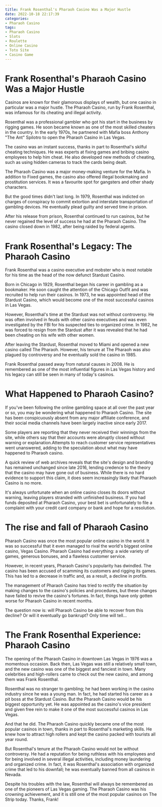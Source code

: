 ```yaml
---
title: Frank Rosenthal's Pharaoh Casino Was a Major Hustle
date: 2022-10-18 22:17:39
categories:
- Pharaoh Casino
tags:
- Pharaoh Casino
- Slots
- Roulette
- Online Casino
- Toto Site
- Casino Game
---
```



#  Frank Rosenthal's Pharaoh Casino Was a Major Hustle

Casinos are known for their glamorous displays of wealth, but one casino in particular was a major hustle. The Pharaoh Casino, run by Frank Rosenthal, was infamous for its cheating and illegal activity.

Rosenthal was a professional gambler who got his start in the business by rigging games. He soon became known as one of the most skilled cheaters in the country. In the early 1970s, he partnered with Mafia boss Anthony "The Ant" Spilotro to open the Pharaoh Casino in Las Vegas.

The casino was an instant success, thanks in part to Rosenthal's skilful cheating techniques. He was experts at fixing games and bribing casino employees to help him cheat. He also developed new methods of cheating, such as using hidden cameras to track the cards being dealt.

The Pharaoh Casino was a major money-making venture for the Mafia. In addition to Fixed games, the casino also offered illegal bookmaking and prostitution services. It was a favourite spot for gangsters and other shady characters.

But the good times didn't last long. In 1979, Rosenthal was indicted on charges of conspiracy to commit extortion and interstate transportation of gambling devices. He eventually plead guilty and served time in prison.

After his release from prison, Rosenthal continued to run casinos, but he never regained the level of success he had at the Pharaoh Casino. The casino closed down in 1982, after being raided by federal agents.

#  Frank Rosenthal's Legacy: The Pharaoh Casino

Frank Rosenthal was a casino executive and mobster who is most notable for his time as the head of the now defunct Stardust Casino.

Born in Chicago in 1929, Rosenthal began his career in gambling as a bookmaker. He soon caught the attention of the Chicago Outfit and was recruited to help run their casinos. In 1973, he was appointed head of the Stardust Casino, which would become one of the most successful casinos in Las Vegas.

However, Rosenthal's time at the Stardust was not without controversy. He was often involved in feuds with other casino executives and was even investigated by the FBI for his suspected ties to organized crime. In 1982, he was forced to resign from the Stardust after it was revealed that he had been cheating on his wife with other women.

After leaving the Stardust, Rosenthal moved to Miami and opened a new casino called The Pharaoh. However, his tenure at The Pharaoh was also plagued by controversy and he eventually sold the casino in 1985.

Frank Rosenthal passed away from natural causes in 2008. He is remembered as one of the most influential figures in Las Vegas history and his legacy can still be seen in many of today's casinos.

#  What Happened to Pharaoh Casino?

If you've been following the online gambling space at all over the past year or so, you may be wondering what happened to Pharaoh Casino. The site has been conspicuously absent from any major affiliate conference, and their social media channels have been largely inactive since early 2017.

Some players are reporting that they never received their winnings from the site, while others say that their accounts were abruptly closed without warning or explanation.Attempts to reach customer service representatives went unanswered, adding to the speculation about what may have happened to Pharaoh casino.

A quick review of web archives reveals that the site's design and branding has remained unchanged since late 2016, lending credence to the theory that the casino may have gone out of business. While there is no hard evidence to support this claim, it does seem increasingly likely that Pharaoh Casino is no more.

It's always unfortunate when an online casino closes its doors without warning, leaving players stranded with unfinished business. If you had funds deposited at Pharaoh Casino, your best bet is unfortunately to file a complaint with your credit card company or bank and hope for a resolution.

#  The rise and fall of Pharaoh Casino

Pharaoh Casino was once the most popular online casino in the world. It was so successful that it even managed to rival the world's biggest online casino, Vegas Casino. Pharaoh Casino had everything: a wide variety of games, generous bonuses, and a flawless customer service.

However, in recent years, Pharaoh Casino's popularity has dwindled. The casino has been accused of scamming its customers and rigging its games. This has led to a decrease in traffic and, as a result, a decline in profits.

The management of Pharaoh Casino has tried to rectify the situation by making changes to the casino's policies and procedures, but these changes have failed to revive the casino's fortunes. In fact, things have only gotten worse for Pharaoh Casino in recent months.

The question now is: will Pharaoh Casino be able to recover from this decline? Or will it eventually go bankrupt? Only time will tell...

#  The Frank Rosenthal Experience: Pharaoh Casino

The opening of the Pharaoh Casino in downtown Las Vegas in 1976 was a momentous occasion. Back then, Las Vegas was still a relatively small town, and the new casino was one of the biggest and fanciest in town. Many celebrities and high-rollers came to check out the new casino, and among them was Frank Rosenthal.

Rosenthal was no stranger to gambling; he had been working in the casino industry since he was a young man. In fact, he had started his career as a pit boss at the Stardust Casino. But the Pharaoh Casino would be his biggest opportunity yet. He was appointed as the casino's vice president and given free rein to make it one of the most successful casinos in Las Vegas.

And that he did. The Pharaoh Casino quickly became one of the most popular casinos in town, thanks in part to Rosenthal's marketing skills. He knew how to attract high rollers and kept the casino packed with tourists all year round.

But Rosenthal's tenure at the Pharaoh Casino would not be without controversy. He had a reputation for being ruthless with his employees and for being involved in several illegal activities, including money laundering and organized crime. In fact, it was Rosenthal's association with organized crime that led to his downfall; he was eventually banned from all casinos in Nevada.

Despite his troubles with the law, Rosenthal will always be remembered as one of the pioneers of Las Vegas gaming. The Pharaoh Casino was his crowning achievement, and it is still one of the most popular casinos on The Strip today. Thanks, Frank!